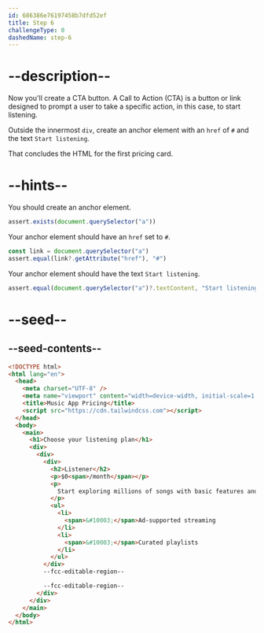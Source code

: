 ```yaml
---
id: 686386e76197458b7dfd52ef
title: Step 6
challengeType: 0
dashedName: step-6
---
```


# --description--

Now you'll create a CTA button. A Call to Action (CTA) is a button or link designed to prompt a user to take a specific action, in this case, to start listening.

Outside the innermost `div`, create an anchor element with an `href` of `#` and the text `Start listening`.

That concludes the HTML for the first pricing card.

# --hints--

You should create an anchor element.

```js
assert.exists(document.querySelector("a"))
```

Your anchor element should have an `href` set to `#`.

```js
const link = document.querySelector("a")
assert.equal(link?.getAttribute("href"), "#")
```

Your anchor element should have the text `Start listening`.

```js
assert.equal(document.querySelector("a")?.textContent, "Start listening")
```

# --seed--

## --seed-contents--

```html
<!DOCTYPE html>
<html lang="en">
  <head>
    <meta charset="UTF-8" />
    <meta name="viewport" content="width=device-width, initial-scale=1.0" />
    <title>Music App Pricing</title>
    <script src="https://cdn.tailwindcss.com"></script>
  </head>
  <body>
    <main>
      <h1>Choose your listening plan</h1>
      <div>
        <div>
          <div>
            <h2>Listener</h2>
            <p>$0<span>/month</span></p>
            <p>
              Start exploring millions of songs with basic features and ads.
            </p>
            <ul>
              <li>
                <span>&#10003;</span>Ad-supported streaming
              </li>
              <li>
                <span>&#10003;</span>Curated playlists
              </li>
            </ul>
          </div>
          --fcc-editable-region--

          --fcc-editable-region-- 
        </div>
      </div>
    </main>
  </body>
</html>
```
